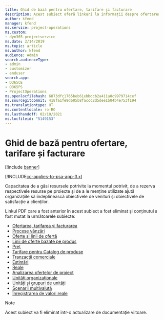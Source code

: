 ```yaml
---
title: Ghid de bază pentru ofertare, tarifare și facturare
description: Acest subiect oferă linkuri la informații despre ofertarea, tarifarea și facturarea de bază în Project Service Automation.
author: kfend
manager: kfend
ms.service: project-operations
ms.custom:
- dyn365-projectservice
ms.date: 2/14/2019
ms.topic: article
ms.author: kfend
audience: Admin
search.audienceType:
- admin
- customizer
- enduser
search.app:
- D365CE
- D365PS
- ProjectOperations
ms.openlocfilehash: 6873dfc1765beb61ebbdcb2a411a0c9979714cef
ms.sourcegitcommit: 418fa1fe9d605b8faccc2d5dee1b04b4e753f194
ms.translationtype: HT
ms.contentlocale: ro-RO
ms.lasthandoff: 02/10/2021
ms.locfileid: "5149153"
---
```

# <a name="basic-guide-to-quoting-pricing-and-billing"></a>Ghid de bază pentru ofertare, tarifare și facturare

[!include [banner](../../includes/psa-now-project-operations.md)]

[!INCLUDE[cc-applies-to-psa-app-3.x](../../includes/cc-applies-to-psa-app-3x.md)]

Capacitatea de a găsi resursele potrivite la momentul potrivit, de a rezerva respectivele resurse pe proiecte și de a le menține utilizate ajută organizațiile să îndeplinească obiectivele de venituri și obiectivele de satisfacție a clienților. 

Linkul PDF care a fost anterior în acest subiect a fost eliminat și conținutul a fost mutat la următoarele subiecte:

- [Ofertarea, tarifarea și facturarea](../quote-bill-price.md)
- [Procese vânzări](../basic-sales-process.md)
- [Oferte și linii de ofertă](../basic-quote-lines.md)
- [Linii de oferte bazate pe produs](../product-based-quote-lines.md)
- [Preţ](../basic-pricing.md)
- [Tarifare pentru Catalog de produse](../product-catalog-pricing.md)
- [Tranzacții comerciale](../basic-business-transactions.md)
- [Estimări](../estimates.md)
- [Reale](../actuals.md)
- [Analizarea ofertelor de proiect](../basic-analyzing-quotes.md)
- [Unități organizaționale](../advanced-organizational.md)
- [Unități și grupuri de unități](../advanced-units.md)
- [Scenarii multivalută](../advanced-currency.md)
- [Înregistrarea de valori reale](../advanced-actuals.md)

> [!NOTE]
> Acest subiect va fi eliminat într-o actualizare de documentație viitoare. 
